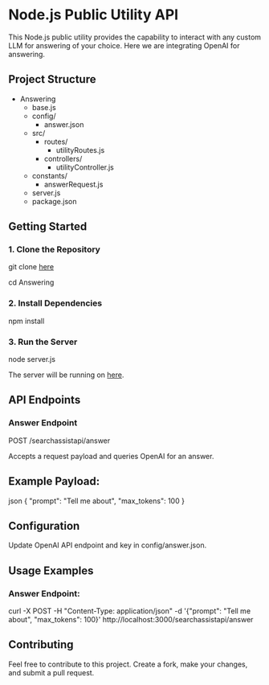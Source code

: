 # Node.js Public Utility API

This Node.js public utility provides the capability to interact with any custom LLM for answering of your choice. Here we are integrating OpenAI for answering.

## Project Structure

- Answering
    - base.js
    - config/
        - answer.json
    - src/
        - routes/
            - utilityRoutes.js
        - controllers/
            - utilityController.js
    - constants/
        - answerRequest.js
    - server.js
    - package.json

## Getting Started

### 1. Clone the Repository

git clone [here](git@github.com:Koredotcom/SearchAssist-Toolkit.git)

cd Answering

### 2. Install Dependencies

npm install

### 3. Run the Server
node server.js

The server will be running on [here](http://localhost:3000).

## API Endpoints

### Answer Endpoint
POST /searchassistapi/answer

Accepts a request payload and queries OpenAI for an answer.

## Example Payload:

json
{
  "prompt": "Tell me about",
  "max_tokens": 100
}

## Configuration

Update OpenAI API endpoint and key in config/answer.json.

## Usage Examples

### Answer Endpoint:

curl -X POST -H "Content-Type: application/json" -d '{"prompt": "Tell me about", "max_tokens": 100}' http://localhost:3000/searchassistapi/answer

## Contributing
Feel free to contribute to this project. Create a fork, make your changes, and submit a pull request.
